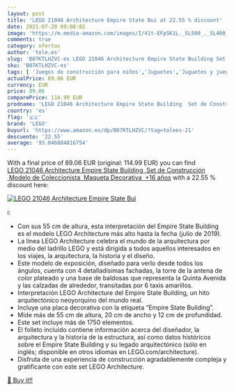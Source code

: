 ```yaml
---
layout: post
title: 'LEGO 21046 Architecture Empire State Bui at 22.55 % discount'
date: 2021-07-20 09:08:02
image: 'https://m.media-amazon.com/images/I/41t-EFpSK1L._SL500_._SL400_.jpg'
comments: true
category: ofertas
author: 'tole.es'
slug: 'B07KTLHZVC-es LEGO 21046 Architecture Empire State Building Set de...'
sku: 'B07KTLHZVC-es'
tags: [ 'Juegos de construcción para niños','Juguetes','Juguetes y juegos','lego', ]
actualPrice: 89.06 EUR
currency: EUR
price: 89.06
comparePrice: 114.99 EUR
prodname: 'LEGO 21046 Architecture Empire State Building  Set de Construcción  Modelo de Coleccionista  Maqueta Decorativa  +16 años'
country: 'es'
flag: '🇪🇸'
brand: 'LEGO'
buyurl: 'https://www.amazon.es/dp/B07KTLHZVC/?tag=tolees-21'
descuento: '22.55'
average: '93.046884816754'
---
```


With a final price of 89.06 EUR (original: 114.99 EUR) you can find [LEGO 21046 Architecture Empire State Building  Set de Construcción  Modelo de Coleccionista  Maqueta Decorativa  +16 años](https://www.amazon.es/dp/B07KTLHZVC/?tag=tolees-21) with a  22.55 % discount here:

[![LEGO 21046 Architecture Empire State Bui](https://m.media-amazon.com/images/I/41t-EFpSK1L._SL500_._SL400_.jpg)](https://www.amazon.es/dp/B07KTLHZVC/?tag=tolees-21)

ℹ️:

- Con sus 55 cm de altura, esta interpretación del Empire State Building es el modelo LEGO Architecture más alto hasta la fecha (julio de 2019).
- La línea LEGO Architecture celebra el mundo de la arquitectura por medio del ladrillo LEGO y está dirigida a todos aquellos interesados en los viajes, la arquitectura, la historia y el diseño.
- Este modelo de exposición, diseñado para verlo desde todos los ángulos, cuenta con 4 detalladísimas fachadas, la torre de la antena de color plateado y una base de baldosas que representa la Quinta Avenida y las calzadas de alrededor, transitadas por 6 taxis amarillos.
- Interpretación LEGO Architecture del Empire State Building, un hito arquitectónico neoyorquino del mundo real.
- Incluye una placa decorativa con la etiqueta “Empire State Building”.
- Mide más de 55 cm de altura, 20 cm de ancho y 12 cm de profundidad.
- Este set incluye más de 1750 elementos.
- El folleto incluido contiene información acerca del diseñador, la arquitectura y la historia de la estructura, así como datos históricos sobre el Empire State Building y su legado arquitectónico (sólo en inglés; disponible en otros idiomas en LEGO.com/architecture).
- Disfruta de una experiencia de construcción agradablemente compleja y gratificante con este set LEGO Architecture.

[🛒 Buy it!!](https://www.amazon.es/dp/B07KTLHZVC/?tag=tolees-21)
